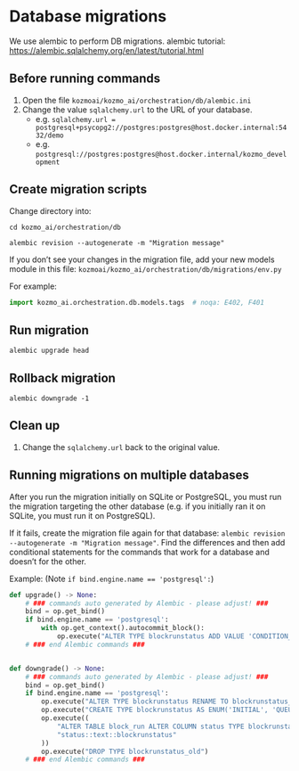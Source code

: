 # Database migrations

We use alembic to perform DB migrations. alembic tutorial: https://alembic.sqlalchemy.org/en/latest/tutorial.html

## Before running commands

1. Open the file `kozmoai/kozmo_ai/orchestration/db/alembic.ini`
1. Change the value `sqlalchemy.url` to the URL of your database.
    - e.g. `sqlalchemy.url = postgresql+psycopg2://postgres:postgres@host.docker.internal:5432/demo`
    - e.g. `postgresql://postgres:postgres@host.docker.internal/kozmo_development`

## Create migration scripts

Change directory into:

```
cd kozmo_ai/orchestration/db
```


```
alembic revision --autogenerate -m "Migration message"
```

If you don’t see your changes in the migration file, add your new models module in this
file: `kozmoai/kozmo_ai/orchestration/db/migrations/env.py`

For example:

```python
import kozmo_ai.orchestration.db.models.tags  # noqa: E402, F401
```

## Run migration

```
alembic upgrade head
```

## Rollback migration

```
alembic downgrade -1
```

## Clean up

1. Change the `sqlalchemy.url` back to the original value.

## Running migrations on multiple databases

After you run the migration initially on SQLite or PostgreSQL,
you must run the migration targeting the other database (e.g. if you initially ran it on SQLite,
you must run it on PostgreSQL).

If it fails, create the migration file again for that database:
`alembic revision --autogenerate -m "Migration message"`. Find the differences and then add
conditional statements for the commands that work for a database and doesn’t for the other.

Example: (Note `if bind.engine.name == 'postgresql':`)

```python
def upgrade() -> None:
    # ### commands auto generated by Alembic - please adjust! ###
    bind = op.get_bind()
    if bind.engine.name == 'postgresql':
        with op.get_context().autocommit_block():
            op.execute("ALTER TYPE blockrunstatus ADD VALUE 'CONDITION_FAILED'")
    # ### end Alembic commands ###


def downgrade() -> None:
    # ### commands auto generated by Alembic - please adjust! ###
    bind = op.get_bind()
    if bind.engine.name == 'postgresql':
        op.execute("ALTER TYPE blockrunstatus RENAME TO blockrunstatus_old")
        op.execute("CREATE TYPE blockrunstatus AS ENUM('INITIAL', 'QUEUED', 'RUNNING', 'COMPLETED', 'FAILED', 'CANCELLED', 'UPSTREAM_FAILED')")
        op.execute((
            "ALTER TABLE block_run ALTER COLUMN status TYPE blockrunstatus USING "
            "status::text::blockrunstatus"
        ))
        op.execute("DROP TYPE blockrunstatus_old")
    # ### end Alembic commands ###

```
